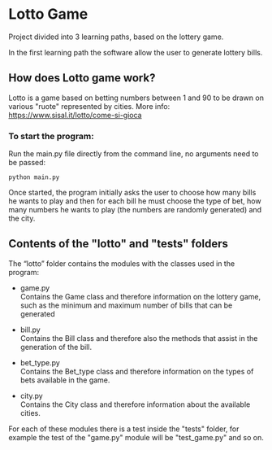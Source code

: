 # Lotto Game
Project divided into 3 learning paths, based on the lottery game.

In the first learning path the software allow the user to generate lottery bills.
## How does Lotto game work?
Lotto is a game based on betting numbers between 1 and 90 to be drawn on various "ruote" represented by cities. More info: https://www.sisal.it/lotto/come-si-gioca
### To start the program:
Run the main.py file directly from the command line, no arguments need to be passed:
```
python main.py
```
Once started, the program initially asks the user to choose how many bills he wants to play and then for each bill he must choose the type of bet, how many numbers he wants to play (the numbers are randomly generated) and the city.
## Contents of the "lotto" and "tests" folders
The “lotto” folder contains the modules with the classes used in the program:
* game.py  
Contains the Game class and therefore information on the lottery game, such as the minimum and maximum number of bills that can be generated

* bill.py  
Contains the Bill class and therefore also the methods that assist in the generation of the bill.

* bet_type.py  
Contains the Bet_type class and therefore information on the types of bets available in the game.

* city.py  
Contains the City class and therefore information about the available cities.

For each of these modules there is a test inside the "tests" folder, for example the test of the "game.py" module will be "test_game.py" and so on.
